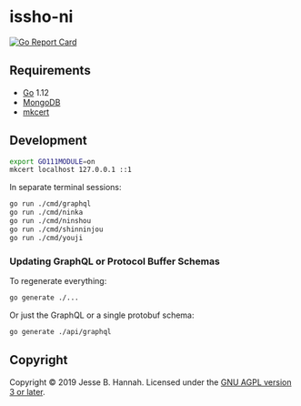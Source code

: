 # issho-ni

[![Go Report Card](https://goreportcard.com/badge/github.com/issho-ni/issho)](https://goreportcard.com/report/github.com/issho-ni/issho)

## Requirements

- [Go][] 1.12
- [MongoDB][]
- [mkcert][]

## Development

```bash
export GO111MODULE=on
mkcert localhost 127.0.0.1 ::1
```

In separate terminal sessions:

```bash
go run ./cmd/graphql
go run ./cmd/ninka
go run ./cmd/ninshou
go run ./cmd/shinninjou
go run ./cmd/youji
```

### Updating GraphQL or Protocol Buffer Schemas

To regenerate everything:

```bash
go generate ./...
```

Or just the GraphQL or a single protobuf schema:

```bash
go generate ./api/graphql
```

## Copyright

Copyright © 2019 Jesse B. Hannah. Licensed under the [GNU AGPL version 3 or
later][agpl].

[agpl]: LICENSE
[go]: https://golang.org/
[mkcert]: https://github.com/FiloSottile/mkcert
[mongodb]: https://www.mongodb.com/
